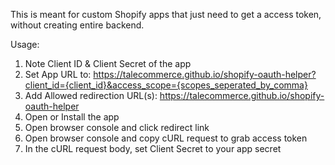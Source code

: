 This is meant for custom Shopify apps that just need to get a access token, without creating entire backend.

Usage:

1. Note Client ID & Client Secret of the app
2. Set App URL to: https://talecommerce.github.io/shopify-oauth-helper?client_id={client_id}&access_scope={scopes_seperated_by_comma}
3. Add Allowed redirection URL(s): https://talecommerce.github.io/shopify-oauth-helper
4. Open or Install the app
5. Open browser console and click redirect link
6. Open browser console and copy cURL request to grab access token
7. In the cURL request body, set Client Secret to your app secret